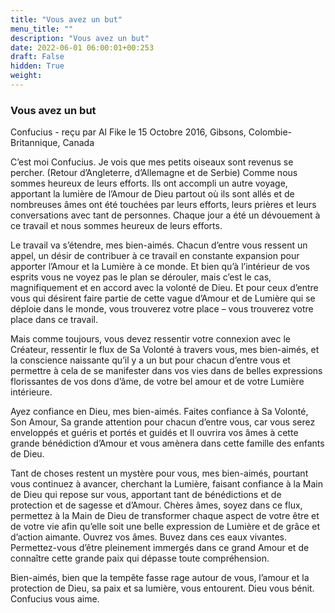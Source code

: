 ```yaml
---
title: "Vous avez un but"
menu_title: ""
description: "Vous avez un but"
date: 2022-06-01 06:00:01+00:253
draft: False
hidden: True
weight:
---
```

### Vous avez un but

Confucius - reçu par Al Fike le 15 Octobre 2016, Gibsons, Colombie-Britannique, Canada

C’est moi Confucius. Je vois que mes petits oiseaux sont revenus se percher. (Retour d’Angleterre, d’Allemagne et de Serbie) Comme nous sommes heureux de leurs efforts. Ils ont accompli un autre voyage, apportant la lumière de l’Amour de Dieu partout où ils sont allés et de nombreuses âmes ont été touchées par leurs efforts, leurs prières et leurs conversations avec tant de personnes. Chaque jour a été un dévouement à ce travail et nous sommes heureux de leurs efforts.

Le travail va s’étendre, mes bien-aimés. Chacun d’entre vous ressent un appel, un désir de contribuer à ce travail en constante expansion pour apporter l’Amour et la Lumière à ce monde. Et bien qu’à l’intérieur de vos esprits vous ne voyez pas le plan se dérouler, mais c’est le cas, magnifiquement et en accord avec la volonté de Dieu. Et pour ceux d’entre vous qui désirent faire partie de cette vague d’Amour et de Lumière qui se déploie dans le monde, vous trouverez votre place – vous trouverez votre place dans ce travail.

Mais comme toujours, vous devez ressentir votre connexion avec le Créateur, ressentir le flux de Sa Volonté à travers vous, mes bien-aimés, et la conscience naissante qu’il y a un but pour chacun d’entre vous et permettre à cela de se manifester dans vos vies dans de belles expressions florissantes de vos dons d’âme, de votre bel amour et de votre Lumière intérieure.

Ayez confiance en Dieu, mes bien-aimés. Faites confiance à Sa Volonté, Son Amour, Sa grande attention pour chacun d’entre vous, car vous serez enveloppés et guéris et portés et guidés et Il ouvrira vos âmes à cette grande bénédiction d’Amour et vous amènera dans cette famille des enfants de Dieu.

Tant de choses restent un mystère pour vous, mes bien-aimés, pourtant vous continuez à avancer, cherchant la Lumière, faisant confiance à la Main de Dieu qui repose sur vous, apportant tant de bénédictions et de protection et de sagesse et d’Amour. Chères âmes, soyez dans ce flux, permettez à la Main de Dieu de transformer chaque aspect de votre être et de votre vie afin qu’elle soit une belle expression de Lumière et de grâce et d’action aimante. Ouvrez vos âmes. Buvez dans ces eaux vivantes. Permettez-vous d’être pleinement immergés dans ce grand Amour et de connaître cette grande paix qui dépasse toute compréhension.

Bien-aimés, bien que la tempête fasse rage autour de vous, l’amour et la protection de Dieu, sa paix et sa lumière, vous entourent. Dieu vous bénit. Confucius vous aime.



